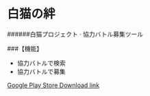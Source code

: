 白猫の絆
==============
######白猫プロジェクト ‧ 協力バトル募集ツール


###【機能】

* 協力バトルで検索
* 協力バトルで募集


[Google Play Store Download link](https://play.google.com/store/apps/details?id=alvinxii.whitecatfinder)
